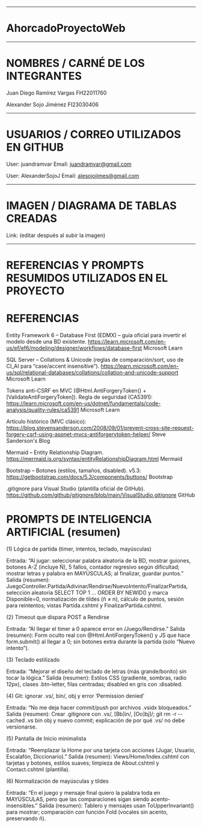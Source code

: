 --------------------------------------------------------------------
# AhorcadoProyectoWeb
--------------------------------------------------------------------
# NOMBRES / CARNÉ DE LOS INTEGRANTES
Juan Diego Ramírez Vargas
FH22011760

Alexander Sojo Jiménez
FI23030406

--------------------------------------------------------------------
# USUARIOS / CORREO UTILIZADOS EN GITHUB
User: juandramvar
Email: juandramvar@gmail.com

User: AlexanderSojoJ
Email: alesojojimes@gmail.com

--------------------------------------------------------------------
# IMAGEN / DIAGRAMA DE TABLAS CREADAS
Link: (editar después al subir la imagen)

--------------------------------------------------------------------
# REFERENCIAS Y PROMPTS RESUMIDOS UTILIZADOS EN EL PROYECTO
# REFERENCIAS

Entity Framework 6 – Database First (EDMX) – guía oficial para invertir el modelo desde una BD existente.
https://learn.microsoft.com/en-us/ef/ef6/modeling/designer/workflows/database-first 
Microsoft Learn

SQL Server – Collations & Unicode (reglas de comparación/sort, uso de CI_AI para “case/accent insensitive”).
https://learn.microsoft.com/en-us/sql/relational-databases/collations/collation-and-unicode-support 
Microsoft Learn

Tokens anti-CSRF en MVC (@Html.AntiForgeryToken() + [ValidateAntiForgeryToken]).
Regla de seguridad (CA5391): https://learn.microsoft.com/en-us/dotnet/fundamentals/code-analysis/quality-rules/ca5391 
Microsoft Learn

Artículo histórico (MVC clásico): https://blog.stevensanderson.com/2008/09/01/prevent-cross-site-request-forgery-csrf-using-aspnet-mvcs-antiforgerytoken-helper/ 
Steve Sanderson's Blog

Mermaid – Entity Relationship Diagram.
https://mermaid.js.org/syntax/entityRelationshipDiagram.html 
Mermaid

Bootstrap – Botones (estilos, tamaños, disabled).
v5.3: https://getbootstrap.com/docs/5.3/components/buttons/ 
Bootstrap

.gitignore para Visual Studio (plantilla oficial de GitHub).
https://github.com/github/gitignore/blob/main/VisualStudio.gitignore 
GitHub

# PROMPTS DE INTELIGENCIA ARTIFICIAL (resumen)

(1) Lógica de partida (timer, intentos, teclado, mayúsculas)

Entrada: “Al jugar: seleccionar palabra aleatoria de la BD, mostrar guiones, botones A-Z (incluye Ñ), 5 fallos, contador regresivo según dificultad; mostrar letras y palabra en MAYÚSCULAS; al finalizar, guardar puntos.”
Salida (resumen): JuegoController.Partida/Adivinar/Rendirse/NuevoIntento/FinalizarPartida, selección aleatoria SELECT TOP 1 ... ORDER BY NEWID() y marca Disponible=0, normalización de tildes (ñ ≠ n), cálculo de puntos, sesión para reintentos; vistas Partida.cshtml y FinalizarPartida.cshtml.

(2) Timeout que dispara POST a Rendirse

Entrada: “Al llegar el timer a 0 aparece error en /Juego/Rendirse.”
Salida (resumen): Form oculto real con @Html.AntiForgeryToken() y JS que hace form.submit() al llegar a 0; sin botones extra durante la partida (solo “Nuevo intento”).

(3) Teclado estilizado

Entrada: “Mejorar el diseño del teclado de letras (más grande/bonito) sin tocar la lógica.”
Salida (resumen): Estilos CSS (gradiente, sombras, radio 12px), clases .btn-letter, filas centradas; disabled en gris con :disabled.

(4) Git: ignorar .vs/, bin/, obj y error ‘Permission denied’

Entrada: “No me deja hacer commit/push por archivos .vsidx bloqueados.”
Salida (resumen): Crear .gitignore con .vs/, [Bb]in/, [Oo]bj]/; git rm -r --cached .vs bin obj y nuevo commit; explicación de por qué .vs/ no debe versionarse.

(5) Pantalla de Inicio minimalista

Entrada: “Reemplazar la Home por una tarjeta con acciones (Jugar, Usuario, Escalafón, Diccionario).”
Salida (resumen): Views/Home/Index.cshtml con tarjetas y botones, estilos suaves; limpieza de About.cshtml y Contact.cshtml (plantilla).

(6) Normalización de mayúsculas y tildes

Entrada: “En el juego y mensaje final quiero la palabra toda en MAYÚSCULAS, pero que las comparaciones sigan siendo acento-insensibles.”
Salida (resumen): Tablero y mensajes usan ToUpperInvariant() para mostrar; comparación con función Fold (vocales sin acento, preservando ñ).
